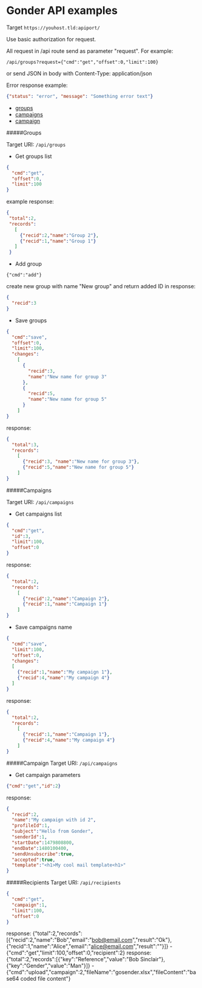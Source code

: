 
Gonder API examples
==

Target ```https://youhost.tld:apiport/```

Use basic authorization for request.

All request in /api route send as parameter "request". For example:

```/api/groups?request={"cmd":"get","offset":0,"limit":100}```

or send JSON in body with Content-Type: application/json

Error response example:
```json
{"status": "error", "message": "Something error text"}
``` 

- [groups](#Groups)
- [campaigns](#Campaigns)
- [campaign](#Campaign)


#####Groups

Target URI: ```/api/groups```

- Get groups list
```json
{
  "cmd":"get",
  "offset":0,
  "limit":100
}
```
 example response:
```json 
{
 "total":2,
 "records":
   [
     {"recid":2,"name":"Group 2"},
     {"recid":1,"name":"Group 1"}
   ]
 }
```
- Add group

`{"cmd":"add"}`

create new group with name "New group" and return added ID in response:

```json
{
  "recid":3
}
```
	
- Save groups	
	 
```json
{
  "cmd":"save",
  "offset":0,
  "limit":100,
  "changes":
    [
      {
        "recid":3,
        "name":"New name for group 3"
      },
      {
        "recid":5,
        "name":"New name for group 5"
      }
    ]
}
```

response:

```json
{
  "total":3,
  "records":
    [
      {"recid":3, "name":"New name for group 3"},
      {"recid":5,"name":"New name for group 5"}
    ]
}
```

#####Campaigns

Target URI: ```/api/campaigns```

- Get campaigns list
```json
{
  "cmd":"get",
  "id":3,
  "limit":100,
  "offset":0
}
```
response:
```json
{
  "total":2,
  "records":
    [
      {"recid":2,"name":"Campaign 2"},
      {"recid":1,"name":"Campaign 1"}
    ]
}
```
- Save campaigns name
```json
{
  "cmd":"save",
  "limit":100,
  "offset":0,
  "changes":
  [
    {"recid":1,"name":"My campaign 1"},
    {"recid":4,"name":"My campaign 4"}
  ]
}
```
response:
```json
{
  "total":2,
  "records":
    [
      {"recid":1,"name":"Campaign 1"},
      {"recid":4,"name":"My campaign 4"}
    ]
}
```

#####Campaign
Target URI: ```/api/campaigns```
- Get campaign parameters
```json
{"cmd":"get","id":2}
```
response: 
```json
{
  "recid":2,
  "name":"My campaign with id 2",
  "profileId":1,
  "subject":"Hello from Gonder",
  "senderId":1,
  "startDate":1479808800,
  "endDate":1480100400,
  "sendUnsubscribe":true,
  "accepted":true,
  "template":"<h1>My cool mail template<h1>"
}
```
    
#####Recipients
Target URI: ```/api/recipients```
```json
{
  "cmd":"get",
  "campaign":1,
  "limit":100,
  "offset":0
}
```
   response:
    {"total":2,"records":[{"recid":2,"name":"Bob","email":"bob@email.com","result":"Ok"},{"recid":1,"name":"Alice","email":"alice@email.com","result":""}]}
    - {"cmd":"get","limit":100,"offset":0,"recipient":2}
    response: 
     {"total":2,"records":[{"key":"Reference","value":"Bob Sinclair"}, {"key":"Gender","value":"Man"}]}
    - {"cmd":"upload","campaign":2,"fileName":"gosender.xlsx","fileContent":"base64 coded file content"}